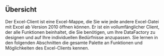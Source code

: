 ## Übersicht 

Der Excel-Client ist eine Excel-Mappe, die Sie wie jede andere Excel-Datei mit Excel ab Version 2010 öffnen können. Er ist ein vollumfänglicher Client, der alle Funktionen beinhaltet, die Sie benötigen, um Ihre DataFactory zu designen und auf Ihre individuellen Bedürfnisse anzupassen. Sie lernen in den folgenden Abschnitten die gesamte Palette an Funktionen und Möglichkeiten des Excel-Clients kennen.  

